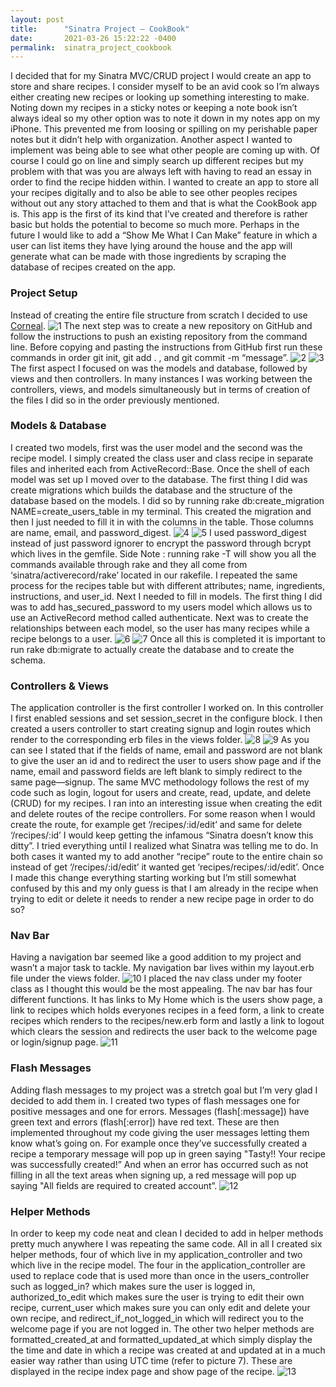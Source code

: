 ```yaml
---
layout: post
title:      "Sinatra Project — CookBook"
date:       2021-03-26 15:22:22 -0400
permalink:  sinatra_project_cookbook
---
```


I decided that for my Sinatra MVC/CRUD project I would create an app to store and share recipes. I consider myself to be an avid cook so I’m always either creating new recipes or looking up something interesting to make. Noting down my recipes in a sticky notes or keeping a note book isn’t always ideal so my other option was to note it down in my notes app on my iPhone. This prevented me from loosing or spilling on my perishable paper notes but it didn’t help with organization. Another aspect I wanted to implement was being able to see what other people are coming up with. Of course I could go on line and simply search up different recipes but my problem with that was you are always left with having to read an essay in order to find the recipe hidden within. I wanted to create an app to store all your recipes digitally and to also be able to see other peoples recipes without out any story attached to them and that is what the CookBook app is. This app is the first of its kind that I’ve created and therefore is rather basic but holds the potential to become so much more. Perhaps in the future I would like to add a “Show Me What I Can Make” feature in which a user can list items they have lying around the house and the app will generate what can be made with those ingredients by scraping the database of recipes created on the app.

### Project Setup 

Instead of creating the entire file structure from scratch I decided to use [Corneal](https://github.com/thebrianemory/corneal).
![1](https://imgur.com/a/jFcef3B)
The next step was to create a new repository on GitHub and follow the instructions to push an existing repository from the command line. Before copying and pasting the instructions from GitHub first run these commands in order git init, git add . , and git commit -m “message”.
![2](https://imgur.com/a/y0PovnM)
![3](https://imgur.com/a/jn7WlZV)
The first aspect I focused on was the models and database, followed by views and then controllers. In many instances I was working between the controllers, views, and models simultaneously but in terms of creation of the files I did so in the order previously mentioned. 

### Models & Database

I created two models, first was the user model and the second was the recipe model. I simply created the class user and class recipe in separate files and inherited each from ActiveRecord::Base. Once the shell of each model was set up I moved over to the database.
The first thing I did was create migrations which builds the database and the structure of the database based on the models. I did so by running rake db:create_migration NAME=create_users_table in my terminal. This created the migration and then I just needed to fill it in with the columns in the table. Those columns are name, email, and password_digest.
![4](https://imgur.com/a/NNHrIDK) ![5](https://imgur.com/a/KEUSxFr)
I used password_digest instead of just password ignorer to encrypt the password through bcrypt which lives in the gemfile.
Side Note : running rake -T will show you all the commands available through rake and they all come from ‘sinatra/activerecord/rake’ located in our rakefile.
I repeated the same process for the recipes table but with different attributes; name, ingredients, instructions, and user_id.
Next I needed to fill in models. The first thing I did was to add has_secured_password to my users model which allows us to use an ActiveRecord method called authenticate. Next was to create the relationships between each model, so the user has many recipes while a recipe belongs to a user.
![6](https://imgur.com/a/J6UQpUl) ![7](https://imgur.com/a/Hvlxl84)
Once all this is completed it is important to run rake db:migrate to actually create the database and to create the schema. 

### Controllers & Views

The application controller is the first controller I worked on. In this controller I first enabled sessions and set session_secret in the configure block. I then created a users controller to start creating signup and login routes which render to the corresponding erb files in the views folder.
![8](https://imgur.com/a/34ab9My) ![9](https://imgur.com/a/7aJgbHN)
As you can see I stated that if the fields of name, email and password are not blank to give the user an id and to redirect the user to users show page and if the name, email and password fields are left blank to simply redirect to the same page—signup. The same MVC methodology follows the rest of my code such as login, logout for users and create, read, update, and delete (CRUD) for my recipes. 
I ran into an interesting issue when creating the edit and delete routes of the recipe controllers. For some reason when I would create the route, for example get ‘/recipes/:id/edit’ and same for delete ‘/recipes/:id’ I would keep getting the infamous “Sinatra doesn’t know this ditty”. I tried everything until I realized what Sinatra was telling me to do. In both cases it wanted my to add another “recipe” route to the entire chain so instead of get ‘/recipes/:id/edit’ it wanted get ‘recipes/recipes/:id/edit’. Once I made this change everything starting working but I’m still somewhat confused by this and my only guess is that I am already in the recipe when trying to edit or delete it needs to render a new recipe page in order to do so?

### Nav Bar

Having a navigation bar seemed like a good addition to my project and wasn’t a major task to tackle. My navigation bar lives within my layout.erb file under the views folder.
![10](https://imgur.com/a/rhKuwXo)
I placed the nav class under my footer class as I thought this would be the most appealing. The nav bar has four different functions. It has links to My Home which is the users show page,  a link to recipes which holds everyones recipes in a feed form, a link to create recipes which renders to the recipes/new.erb form and lastly a link to logout which clears the session and redirects the user back to the welcome page or login/signup page. 
![11](https://imgur.com/a/C98yz1b)

### Flash Messages

Adding flash messages to my project was a stretch goal but I’m very glad I decided to add them in. I created two types of flash messages one for positive messages and one for errors. Messages (flash[:message]) have green text and errors (flash[:error]) have red text. These are then implemented throughout my code giving the user messages letting them know what’s going on. For example once they’ve successfully created a recipe a temporary message will pop up in green saying "Tasty!! Your recipe was successfully created!” And when an error has occurred such as not filling in all the text areas when signing up, a red message will pop up saying "All fields are required to created account”.
![12](https://imgur.com/a/2oGtFjf)

### Helper Methods

In order to keep my code neat and clean I decided to add in helper methods pretty much anywhere I was repeating the same code. All in all I created six helper methods, four of which live in my application_controller and two which live in the recipe model. The four in the application_controller are used to replace code that is used more than once in the users_controller such as logged_in? which makes sure the user is logged in, authorized_to_edit which makes sure the user is trying to edit their own recipe, current_user which makes sure you can only edit and delete your own recipe, and redirect_if_not_logged_in which will redirect you to the welcome page if you are not logged in. The other two helper methods are formatted_created_at and formatted_updated_at which simply display the the time and date in which a recipe was created at and updated at in a much easier way rather than using UTC time (refer to picture 7). These are displayed in the recipe index page and show page of the recipe.
![13](https://imgur.com/a/0yq780p)

